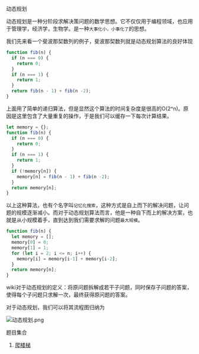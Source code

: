 动态规划

动态规划是一种分阶段求解决策问题的数学思想。它不仅仅用于编程领域，也应用于管理学，经济学，生物学。是一种`大事化小，小事化了`的思想。

我们先来看一个斐波那契数列的例子，斐波那契数列就是动态规划算法的良好体现

```js
function fib(n) {
  if (n === 0) {
    return 0;
  }
  if (n === 1) {
    return 1;
  }
  return fib(n - 1) + fib(n -2);
}
```

上面用了简单的递归算法，但是显然这个算法的时间复杂度是很高的O(2^n)。原因是这里包含了大量重复的操作，于是我们可以缓存一下每次计算结果。

```js
let memory = {};
function fib(n) {
  if (n === 0) {
    return 0;
  }
  if (n === 1) {
    return 1;
  }
  if (!memory[n]) {
    memory[n] = fib(n - 1) + fib(n -2);
  }
  return memory[n];
}
```

以上这种算法，也有个名字叫`记忆化搜索`，这种方式是自上而下的解决问题，让问题的规模逐渐减小。而对于动态规划算法而言，他是一种自下而上的解决方案，也就是从小规模着手，直到达到我们需要求解的问题`最大规模`。

```js
function fib(n) {
  let memory = [];
  memory[0] = 0;
  memory[1] = 1;
  for (let i = 2; i <= n; i++) {
    memory[i] = memory[i-1] + memory[i-2];
  }
  return memory[n];
}
```

wiki对于动态规划的定义：将原问题拆解成若干子问题，同时保存子问题的答案，使得每个子问题只求解一次，最终获得原问题的答案。

对于动态规划，我们可以将其流程图归纳为

![动态规划.png](https://i.loli.net/2019/10/28/tdMLjNnGkhaqx8o.png)

题目集合

1. [爬楼梯](./0070_climbing_stairs.ts)
